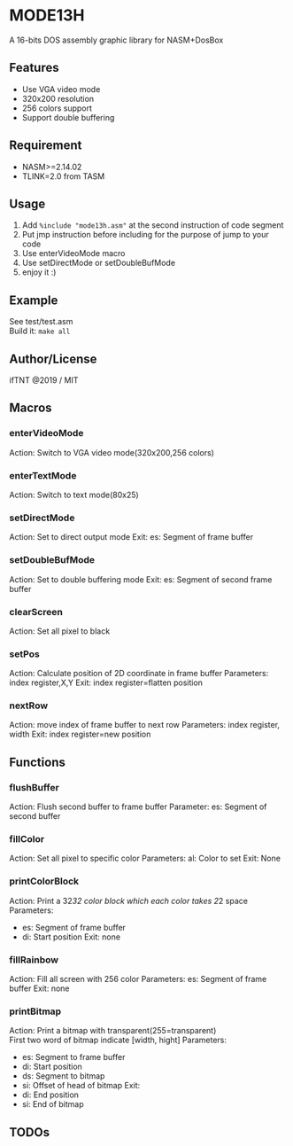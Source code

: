 MODE13H
====
A 16-bits DOS assembly graphic library for NASM+DosBox

## Features
- Use VGA video mode
- 320x200 resolution
- 256 colors support
- Support double buffering

## Requirement
- NASM>=2.14.02
- TLINK=2.0 from TASM

## Usage
1. Add `%include "mode13h.asm"` at the second instruction of code segment
2. Put jmp instruction before including for the purpose of jump to your code
3. Use enterVideoMode macro
4. Use setDirectMode or setDoubleBufMode
5. enjoy it :)

## Example
See test/test.asm  
Build it: `make all`

## Author/License
ifTNT @2019 / MIT

## Macros
### enterVideoMode
Action: Switch to VGA video mode(320x200,256 colors)

### enterTextMode
Action: Switch to text mode(80x25)

### setDirectMode
Action: Set to direct output mode
Exit: es: Segment of frame buffer

### setDoubleBufMode
Action: Set to double buffering mode
Exit: es: Segment of second frame buffer

### clearScreen
Action: Set all pixel to black

### setPos
Action: Calculate position of 2D coordinate in frame buffer
Parameters: index register,X,Y
Exit: index register=flatten position

### nextRow
Action: move index of frame buffer to next row
Parameters: index register, width
Exit: index register=new position

## Functions
### flushBuffer
Action: Flush second buffer to frame buffer
Parameter: es: Segment of second buffer

### fillColor
Action: Set all pixel to specific color
Parameters: al: Color to set
Exit: None

### printColorBlock
Action: Print a 32*32 color block which each color takes 2*2 space
Parameters:
- es: Segment of frame buffer
- di: Start position
Exit: none

### fillRainbow
Action: Fill all screen with 256 color
Parameters: es: Segment of frame buffer
Exit: none

### printBitmap
Action: Print a bitmap with transparent(255=transparent)  
        First two word of bitmap indicate [width, hight]
Parameters:
- es: Segment to frame buffer
- di: Start position
- ds: Segment to bitmap
- si: Offset of head of bitmap
Exit:
- di: End position
- si: End of bitmap



## TODOs